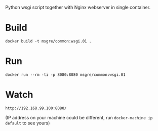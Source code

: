 Python wsgi script together with Nginx webserver in single container.

# Build

    docker build -t msgre/common:wsgi.01 .

# Run

    docker run --rm -ti -p 8080:8080 msgre/common:wsgi.01

# Watch

    http://192.168.99.100:8080/

(IP address on your machine could be different, run `docker-machine ip default` to see yours)
